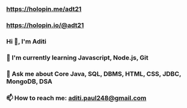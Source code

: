### https://holopin.me/adt21
### https://holopin.io/@adt21
### Hi 👋, I'm Aditi
### 🌱 I'm currently learning Javascript, Node.js, Git
### 💬 Ask me about Core Java, SQL, DBMS, HTML, CSS, JDBC, MongoDB, DSA
### 📫 How to reach me: aditi.paul248@gmail.com
<!--
**adt21/adt21** is a ✨ _special_ ✨ repository because its `README.md` (this file) appears on your GitHub profile.

Here are some ideas to get you started:

- 🔭 I’m currently working on ...
- 🌱 I’m currently learning ...
- 👯 I’m looking to collaborate on ...
- 🤔 I’m looking for help with ...
- 💬 Ask me about ...
- 📫 How to reach me: ...
- 😄 Pronouns: ...
- ⚡ Fun fact: ...
-->
